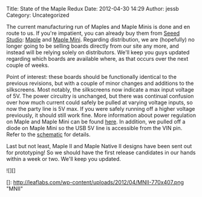 Title: State of the Maple Redux
Date: 2012-04-30 14:29
Author: jessb
Category: Uncategorized

The current manufacturing run of Maples and Maple Minis is done and en
route to us. If you're impatient, you can already buy them from [Seeed
Studio][]: [Maple][] and [Maple Mini][]. Regarding distribution, we are
(hopefully) no longer going to be selling boards directly from our site
any more, and instead will be relying solely on distributors. We'll keep
you guys updated regarding which boards are available where, as that
occurs over the next couple of weeks.

Point of interest: these boards should be functionally identical to the
previous revisions, but with a couple of minor changes and additions to
the silkscreens. Most notably, the silkscreens now indicate a max input
voltage of 5V. The power circuitry is unchanged, but there was continual
confusion over how much current could safely be pulled at varying
voltage inputs, so now the party line is 5V max. If you were safely
running off a higher voltage previously, it should still work fine. More
information about power regulation on Maple and Maple Mini can be found
[here][]. In addition, we pulled off a diode on Maple Mini so the USB 5V
line is accessible from the VIN pin. Refer to the [schematic][] for
details.

Last but not least, Maple II and Maple Native II designs have been sent
out for prototyping! So we should have the first release candidates in
our hands within a week or two. We'll keep you updated.

![][]

  [Seeed Studio]: http://www.seeedstudio.com/depot/
  [Maple]: http://www.seeedstudio.com/depot/leaf-maple-cortex-m3-p-670.html?cPath=132_137
  [Maple Mini]: http://www.seeedstudio.com/depot/maple-mini-p-861.html?cPath=132_137
  [here]: http://leaflabs.com/docs/hardware/maple.html#powering-the-maple
  [schematic]: http://github.com/leaflabs/maplemini
  []: http://leaflabs.com/wp-content/uploads/2012/04/MNII-770x407.png "MNII"

